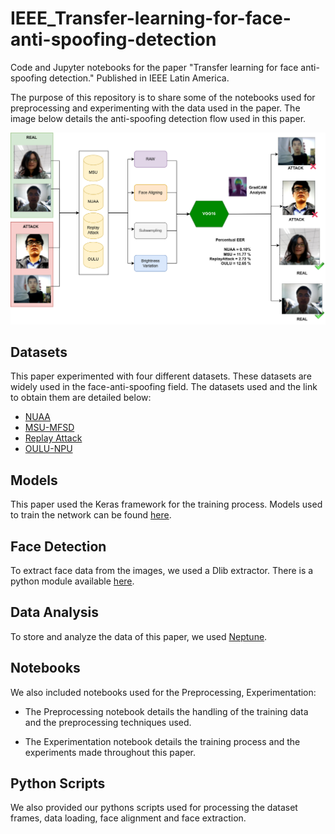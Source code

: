 # IEEE_Transfer-learning-for-face-anti-spoofing-detection
Code and Jupyter notebooks for the paper "Transfer learning for face anti-spoofing detection." Published in IEEE Latin America.


The purpose of this repository is to share some of the notebooks used for preprocessing and experimenting with the data used in the paper. The image below details the anti-spoofing detection flow used in this paper.

![alt-text](Images/Graphical_Abstract.png)

## Datasets

This paper experimented with four different datasets. These datasets are widely used in the face-anti-spoofing field. The datasets used and the link to obtain them are detailed below:

* [NUAA](https://www.scinapse.io/papers/1889383825)
* [MSU-MFSD](https://sites.google.com/site/huhanhomepage/datasetcode?authuser=0)
* [Replay Attack](https://www.idiap.ch/en/dataset/replayattack)
* [OULU-NPU](https://sites.google.com/site/oulunpudatabase/?pli=1)

## Models

This paper used the Keras framework for the training process. Models used to train the network can be found [here](https://keras.io/api/applications/).

## Face Detection

To extract face data from the images, we used a Dlib extractor. There is a python module available [here](https://pypi.org/project/dlib/).

## Data Analysis

To store and analyze the data of this paper, we used [Neptune](https://neptune.ai/).

## Notebooks

We also included notebooks used for the Preprocessing, Experimentation:

* The Preprocessing notebook details the handling of the training data and the preprocessing techniques used.

* The Experimentation notebook details the training process and the experiments made throughout this paper.

## Python Scripts

We also provided our pythons scripts used for processing the dataset frames, data loading, face alignment and face extraction.
